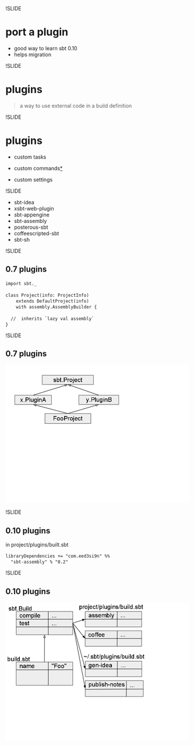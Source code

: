 !SLIDE
# port a plugin
- good way to learn sbt 0.10
- helps migration

!SLIDE
# plugins
> a way to use external code in a build definition

!SLIDE
# plugins
- custom tasks
- custom commands[*][1]
- custom settings

  [1]: http://groups.google.com/group/simple-build-tool/browse_frm/thread/7344d891f0a941a5/edfae75e124d255e
  
!SLIDE

- sbt-idea
- xsbt-web-plugin
- sbt-appengine
- sbt-assembly
- posterous-sbt
- coffeescripted-sbt
- sbt-sh 

!SLIDE
## 0.7 plugins

    import sbt._
    
    class Project(info: ProjectInfo) 
        extends DefaultProject(info) 
        with assembly.AssemblyBuilder {
          
      //  inherits `lazy val assembly` 
    }

!SLIDE
## 0.7 plugins
![uml](plugins/sbt0.7pluginsUML.png)

!SLIDE
## 0.10 plugins

in project/plugins/built.sbt

    libraryDependencies += "com.eed3si9n" %%
      "sbt-assembly" % "0.2"

!SLIDE
## 0.10 plugins
![plugins k-v](plugins/sbt0.10plugins.png)

